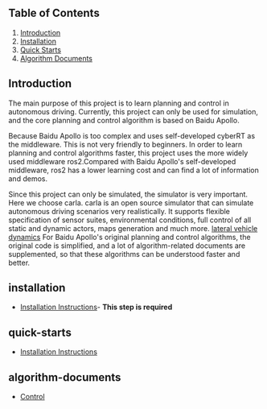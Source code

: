 ## Table of Contents

1. [Introduction](#introduction)
2. [Installation](#installation)
3. [Quick Starts](#quick-starts) 
4. [Algorithm Documents](#algorithm-documents)

## Introduction
The main purpose of this project is to learn planning and control in autonomous driving. Currently, this project can only be used for simulation, and the core planning and control algorithm is based on Baidu Apollo.

Because Baidu Apollo is too complex and uses self-developed cyberRT as the middleware. This is not very friendly to beginners. In order to learn planning and control algorithms faster, this project uses the more widely used middleware ros2.Compared with Baidu Apollo's self-developed middleware, ros2 has a lower learning cost and can find a lot of information and demos.

Since this project can only be simulated, the simulator is very important. Here we choose carla. carla is an open source simulator that can simulate autonomous driving scenarios very realistically. It supports flexible specification of sensor suites, environmental conditions, full control of all static and dynamic actors, maps generation and much more.
[lateral vehicle dynamics](https://carla.readthedocs.io/en/latest/img/tuto_G_getting_started/flying_spectator.gif)
For Baidu Apollo's original planning and control algorithms, the original code is simplified, and a lot of algorithm-related documents are supplemented, so that these algorithms can be understood faster and better.

## installation
- [Installation Instructions](docs/01_install/)- **This step is required**

## quick-starts
- [Installation Instructions](docs/02_quick_start/)

## algorithm-documents
- [Control](docs/07_control/)










